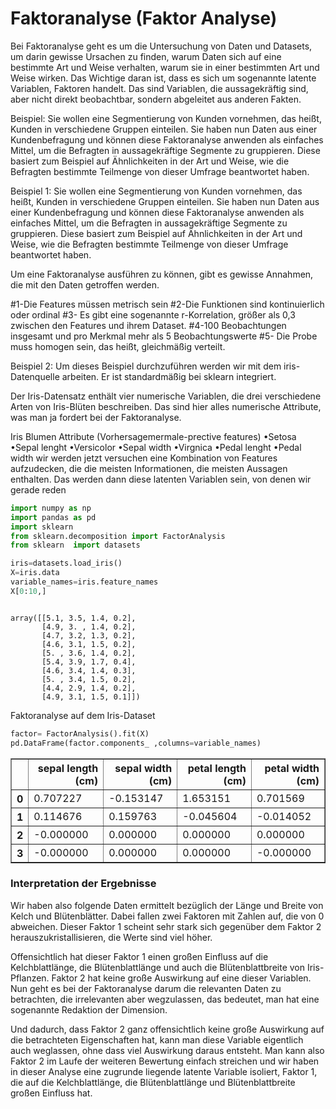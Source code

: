 
# Faktoranalyse (Faktor Analyse)

Bei Faktoranalyse geht es um die Untersuchung von Daten und Datasets, um darin gewisse Ursachen zu finden, warum Daten sich auf eine bestimmte Art und Weise verhalten, warum sie in einer bestimmten Art und Weise wirken.
Das Wichtige daran ist, dass es sich um sogenannte latente Variablen, Faktoren handelt. Das sind Variablen, die aussagekräftig sind, aber nicht direkt beobachtbar, sondern abgeleitet aus anderen Fakten.


Beispiel:
Sie wollen eine Segmentierung von Kunden vornehmen, das heißt, Kunden in verschiedene Gruppen einteilen. Sie haben nun Daten aus einer Kundenbefragung und können diese Faktoranalyse anwenden als einfaches Mittel, um die Befragten in aussagekräftige Segmente zu gruppieren.
Diese basiert zum Beispiel auf Ähnlichkeiten in der Art und Weise, wie die Befragten bestimmte Teilmenge von dieser Umfrage beantwortet haben.


Beispiel 1:
Sie wollen eine Segmentierung von Kunden vornehmen, das heißt, Kunden in verschiedene Gruppen einteilen. Sie haben nun Daten aus einer Kundenbefragung und können diese Faktoranalyse anwenden als einfaches Mittel, um die Befragten in aussagekräftige Segmente zu gruppieren.
Diese basiert zum Beispiel auf Ähnlichkeiten in der Art und Weise, wie die Befragten bestimmte Teilmenge von dieser Umfrage beantwortet haben.

Um eine Faktoranalyse ausführen zu können, gibt es gewisse Annahmen, die mit den Daten getroffen werden.

#1-Die Features müssen metrisch sein
#2-Die Funktionen sind kontinuierlich oder ordinal
#3- Es gibt eine sogenannte r-Korrelation, größer als 0,3 zwischen den Features und ihrem Dataset. 
#4-100 Beobachtungen insgesamt und pro Merkmal mehr als 5 Beobachtungswerte 
#5- Die Probe muss homogen sein, das heißt, gleichmäßig verteilt.


Beispiel 2:
Um dieses Beispiel durchzuführen werden wir mit dem iris-Datenquelle arbeiten. Er ist standardmäßig bei sklearn integriert.


Der Iris-Datensatz enthält vier numerische Variablen, die drei verschiedene Arten von Iris-Blüten beschreiben. Das sind hier alles numerische Attribute, was man ja fordert bei der Faktoranalyse.
                       
Iris Blumen			Attribute (Vorhersagemermale-prective features)
•Setosa             •Sepal lenght
•Versicolor         •Sepal width
•Virgnica           •Pedal lenght
                    •Pedal width
wir werden jetzt versuchen eine Kombination von Features aufzudecken, die die meisten Informationen, die meisten Aussagen enthalten. Das werden dann diese latenten Variablen sein, von denen wir gerade reden


```python
import numpy as np
import pandas as pd
import sklearn
from sklearn.decomposition import FactorAnalysis
from sklearn  import datasets

```


```python
iris=datasets.load_iris()
X=iris.data
variable_names=iris.feature_names
X[0:10,]



```




    array([[5.1, 3.5, 1.4, 0.2],
           [4.9, 3. , 1.4, 0.2],
           [4.7, 3.2, 1.3, 0.2],
           [4.6, 3.1, 1.5, 0.2],
           [5. , 3.6, 1.4, 0.2],
           [5.4, 3.9, 1.7, 0.4],
           [4.6, 3.4, 1.4, 0.3],
           [5. , 3.4, 1.5, 0.2],
           [4.4, 2.9, 1.4, 0.2],
           [4.9, 3.1, 1.5, 0.1]])



Faktoranalyse auf dem Iris-Dataset


```python
factor= FactorAnalysis().fit(X)
pd.DataFrame(factor.components_ ,columns=variable_names)

```




<div>
<style scoped>
    .dataframe tbody tr th:only-of-type {
        vertical-align: middle;
    }

    .dataframe tbody tr th {
        vertical-align: top;
    }

    .dataframe thead th {
        text-align: right;
    }
</style>
<table border="1" class="dataframe">
  <thead>
    <tr style="text-align: right;">
      <th></th>
      <th>sepal length (cm)</th>
      <th>sepal width (cm)</th>
      <th>petal length (cm)</th>
      <th>petal width (cm)</th>
    </tr>
  </thead>
  <tbody>
    <tr>
      <th>0</th>
      <td>0.707227</td>
      <td>-0.153147</td>
      <td>1.653151</td>
      <td>0.701569</td>
    </tr>
    <tr>
      <th>1</th>
      <td>0.114676</td>
      <td>0.159763</td>
      <td>-0.045604</td>
      <td>-0.014052</td>
    </tr>
    <tr>
      <th>2</th>
      <td>-0.000000</td>
      <td>0.000000</td>
      <td>0.000000</td>
      <td>0.000000</td>
    </tr>
    <tr>
      <th>3</th>
      <td>-0.000000</td>
      <td>0.000000</td>
      <td>0.000000</td>
      <td>-0.000000</td>
    </tr>
  </tbody>
</table>
</div>



### Interpretation der Ergebnisse

Wir haben also folgende Daten ermittelt bezüglich der Länge und Breite von Kelch und Blütenblätter. 
Dabei fallen zwei Faktoren mit Zahlen auf, die von 0 abweichen. Dieser Faktor 1 scheint sehr stark sich gegenüber dem Faktor 2 herauszukristallisieren, die Werte sind viel höher. 


Offensichtlich hat dieser Faktor 1 einen großen Einfluss auf die Kelchblattlänge, die Blütenblattlänge und auch die Blütenblattbreite von Iris-Pflanzen. Faktor 2 hat keine große Auswirkung auf eine dieser Variablen. Nun geht es bei der Faktoranalyse darum die relevanten Daten zu betrachten, die irrelevanten aber wegzulassen, das bedeutet, man hat eine sogenannte Redaktion der Dimension. 

Und dadurch, dass Faktor 2 ganz offensichtlich keine große Auswirkung auf die betrachteten Eigenschaften hat, kann man diese Variable eigentlich auch weglassen, ohne dass viel Auswirkung daraus entsteht. Man kann also Faktor 2 im Laufe der weiteren Bewertung einfach streichen und wir haben in dieser Analyse eine zugrunde liegende latente Variable isoliert, Faktor 1, die auf die Kelchblattlänge, die Blütenblattlänge und Blütenblattbreite großen Einfluss hat.
